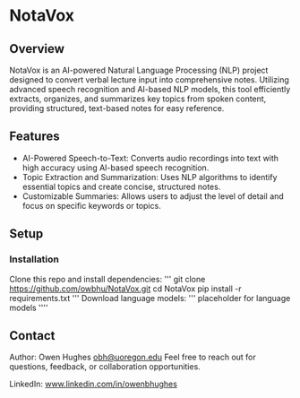 # NotaVox
## Overview

NotaVox is an AI-powered Natural Language Processing (NLP) project designed to convert verbal lecture input into comprehensive notes. Utilizing advanced speech recognition and AI-based NLP models, this tool efficiently extracts, organizes, and summarizes key topics from spoken content, providing structured, text-based notes for easy reference.

## Features

- AI-Powered Speech-to-Text: Converts audio recordings into text with high accuracy using AI-based speech recognition.
- Topic Extraction and Summarization: Uses NLP algorithms to identify essential topics and create concise, structured notes.
- Customizable Summaries: Allows users to adjust the level of detail and focus on specific keywords or topics.

## Setup

### Installation
Clone this repo and install dependencies:
'''
git clone https://github.com/owbhu/NotaVox.git
cd NotaVox
pip install -r requirements.txt
'''
Download language models:
'''
placeholder for language models
''''


## Contact
Author: Owen Hughes obh@uoregon.edu
Feel free to reach out for questions, feedback, or collaboration opportunities.

LinkedIn: www.linkedin.com/in/owenbhughes
